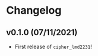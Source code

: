 # Changelog

<!--next-version-placeholder-->

## v0.1.0 (07/11/2021)

- First release of `cipher_lmd2231`!